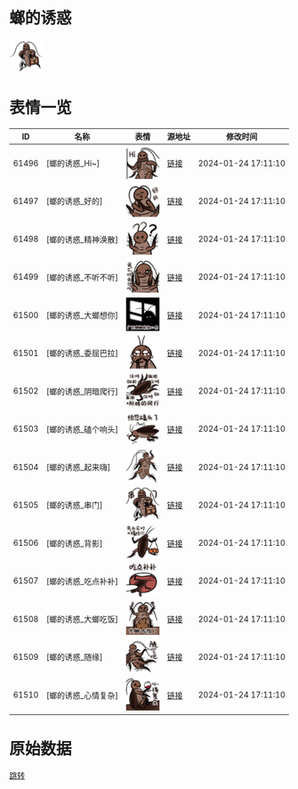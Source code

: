 # 螂的诱惑

<img src="./cover.png" height="60" alt="cover" />

# 表情一览

|ID|名称|表情|源地址|修改时间|
|----|----|----|----|----|
|61496|[螂的诱惑_Hi~]|<img src="./pic/061496_%5B螂的诱惑_Hi~%5D.png" height="60" alt="Hi~"/>|[链接](https://i0.hdslb.com/bfs/garb/82d8281ecde4f0e7ca85c926dd77dbcd756d52f4.png)|2024-01-24 17:11:10|
|61497|[螂的诱惑_好的]|<img src="./pic/061497_%5B螂的诱惑_好的%5D.png" height="60" alt="好的"/>|[链接](https://i0.hdslb.com/bfs/garb/c1592e4b7229213c4ba0ff700de9ad586ea07de1.png)|2024-01-24 17:11:10|
|61498|[螂的诱惑_精神涣散]|<img src="./pic/061498_%5B螂的诱惑_精神涣散%5D.png" height="60" alt="精神涣散"/>|[链接](https://i0.hdslb.com/bfs/garb/a772f8ad44a3590107743881a18d261947034bd2.png)|2024-01-24 17:11:10|
|61499|[螂的诱惑_不听不听]|<img src="./pic/061499_%5B螂的诱惑_不听不听%5D.png" height="60" alt="不听不听"/>|[链接](https://i0.hdslb.com/bfs/garb/758c379cbe964dd6f3f702dd61a951ac2d8bd94d.png)|2024-01-24 17:11:10|
|61500|[螂的诱惑_大螂想你]|<img src="./pic/061500_%5B螂的诱惑_大螂想你%5D.png" height="60" alt="大螂想你"/>|[链接](https://i0.hdslb.com/bfs/garb/823c250cbfb21da7a699ca4c5f8736ccc0f083d5.png)|2024-01-24 17:11:10|
|61501|[螂的诱惑_委屈巴拉]|<img src="./pic/061501_%5B螂的诱惑_委屈巴拉%5D.png" height="60" alt="委屈巴拉"/>|[链接](https://i0.hdslb.com/bfs/garb/2eda18e60e0f659c7768db3282bf8534a6434993.png)|2024-01-24 17:11:10|
|61502|[螂的诱惑_阴暗爬行]|<img src="./pic/061502_%5B螂的诱惑_阴暗爬行%5D.png" height="60" alt="阴暗爬行"/>|[链接](https://i0.hdslb.com/bfs/garb/6a7c19a3f377807563d05c00e161e4abba58bfd5.png)|2024-01-24 17:11:10|
|61503|[螂的诱惑_磕个响头]|<img src="./pic/061503_%5B螂的诱惑_磕个响头%5D.png" height="60" alt="磕个响头"/>|[链接](https://i0.hdslb.com/bfs/garb/5e4af2201f41b06b92178774a3829006f1042948.png)|2024-01-24 17:11:10|
|61504|[螂的诱惑_起来嗨]|<img src="./pic/061504_%5B螂的诱惑_起来嗨%5D.png" height="60" alt="起来嗨"/>|[链接](https://i0.hdslb.com/bfs/garb/4f19eb422e40f221ffa550ea35ba4fabc93192f3.png)|2024-01-24 17:11:10|
|61505|[螂的诱惑_串门]|<img src="./pic/061505_%5B螂的诱惑_串门%5D.png" height="60" alt="串门"/>|[链接](https://i0.hdslb.com/bfs/garb/14e6541a2688d2cdd045d5da36484dc4277cb058.png)|2024-01-24 17:11:10|
|61506|[螂的诱惑_背影]|<img src="./pic/061506_%5B螂的诱惑_背影%5D.png" height="60" alt="背影"/>|[链接](https://i0.hdslb.com/bfs/garb/adf4ddc9891e19fd8abe3c3ccb550983b1b06c91.png)|2024-01-24 17:11:10|
|61507|[螂的诱惑_吃点补补]|<img src="./pic/061507_%5B螂的诱惑_吃点补补%5D.png" height="60" alt="吃点补补"/>|[链接](https://i0.hdslb.com/bfs/garb/09505ac16ea1afa00955e8e68314bc4c38774e1b.png)|2024-01-24 17:11:10|
|61508|[螂的诱惑_大螂吃饭]|<img src="./pic/061508_%5B螂的诱惑_大螂吃饭%5D.png" height="60" alt="大螂吃饭"/>|[链接](https://i0.hdslb.com/bfs/garb/af4cbdbf08e9d0383d722331867a721b58346480.png)|2024-01-24 17:11:10|
|61509|[螂的诱惑_随缘]|<img src="./pic/061509_%5B螂的诱惑_随缘%5D.png" height="60" alt="随缘"/>|[链接](https://i0.hdslb.com/bfs/garb/dae8580d2e66e8c7f45551aceeac53dc401839ca.png)|2024-01-24 17:11:10|
|61510|[螂的诱惑_心情复杂]|<img src="./pic/061510_%5B螂的诱惑_心情复杂%5D.png" height="60" alt="心情复杂"/>|[链接](https://i0.hdslb.com/bfs/garb/d92970fef2aca21f17f28301610266054c0d4c8c.png)|2024-01-24 17:11:10|

# 原始数据

[跳转](./raw.json)

